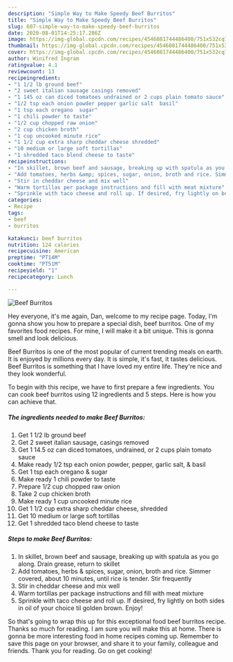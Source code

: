 ```yaml
---
description: "Simple Way to Make Speedy Beef Burritos"
title: "Simple Way to Make Speedy Beef Burritos"
slug: 607-simple-way-to-make-speedy-beef-burritos
date: 2020-08-01T14:25:17.286Z
image: https://img-global.cpcdn.com/recipes/4546081744486400/751x532cq70/beef-burritos-recipe-main-photo.jpg
thumbnail: https://img-global.cpcdn.com/recipes/4546081744486400/751x532cq70/beef-burritos-recipe-main-photo.jpg
cover: https://img-global.cpcdn.com/recipes/4546081744486400/751x532cq70/beef-burritos-recipe-main-photo.jpg
author: Winifred Ingram
ratingvalue: 4.1
reviewcount: 13
recipeingredient:
- "1 1/2 lb ground beef"
- "2 sweet italian sausage casings removed"
- "1 145 oz can diced tomatoes undrained or 2 cups plain tomato sauce"
- "1/2 tsp each onion powder pepper garlic salt  basil"
- "1 tsp each oregano  sugar"
- "1 chili powder to taste"
- "1/2 cup chopped raw onion"
- "2 cup chicken broth"
- "1 cup uncooked minute rice"
- "1 1/2 cup extra sharp cheddar cheese shredded"
- "10 medium or large soft tortillas"
- "1 shredded taco blend cheese to taste"
recipeinstructions:
- "In skillet, brown beef and sausage, breaking up with spatula as you go along. Drain grease, return to skillet"
- "Add tomatoes, herbs &amp; spices, sugar, onion, broth and rice. Simmer covered,  about 10 minutes, until rice is tender. Stir frequently"
- "Stir in cheddar cheese and mix well"
- "Warm tortillas per package instructions and fill with meat mixture"
- "Sprinkle with taco cheese and roll up. If desired, fry lightly on both sides in oil of your choice til golden brown. Enjoy!"
categories:
- Recipe
tags:
- beef
- burritos

katakunci: beef burritos 
nutrition: 124 calories
recipecuisine: American
preptime: "PT14M"
cooktime: "PT51M"
recipeyield: "1"
recipecategory: Lunch

---
```



![Beef Burritos](https://img-global.cpcdn.com/recipes/4546081744486400/751x532cq70/beef-burritos-recipe-main-photo.jpg)

Hey everyone, it's me again, Dan, welcome to my recipe page. Today, I'm gonna show you how to prepare a special dish, beef burritos. One of my favorites food recipes. For mine, I will make it a bit unique. This is gonna smell and look delicious.

Beef Burritos is one of the most popular of current trending meals on earth. It is enjoyed by millions every day. It is simple, it's fast, it tastes delicious. Beef Burritos is something that I have loved my entire life. They're nice and they look wonderful.




To begin with this recipe, we have to first prepare a few ingredients. You can cook beef burritos using 12 ingredients and 5 steps. Here is how you can achieve that.

<!--inarticleads1-->

##### The ingredients needed to make Beef Burritos:

1. Get 1 1/2 lb ground beef
1. Get 2 sweet italian sausage, casings removed
1. Get 1 14.5 oz can diced tomatoes, undrained, or 2 cups plain tomato sauce
1. Make ready 1/2 tsp each onion powder, pepper, garlic salt, &amp; basil
1. Get 1 tsp each oregano &amp; sugar
1. Make ready 1 chili powder to taste
1. Prepare 1/2 cup chopped raw onion
1. Take 2 cup chicken broth
1. Make ready 1 cup uncooked minute rice
1. Get 1 1/2 cup extra sharp cheddar cheese, shredded
1. Get 10 medium or large soft tortillas
1. Get 1 shredded taco blend cheese to taste




<!--inarticleads2-->

##### Steps to make Beef Burritos:

1. In skillet, brown beef and sausage, breaking up with spatula as you go along. Drain grease, return to skillet
1. Add tomatoes, herbs &amp; spices, sugar, onion, broth and rice. Simmer covered,  about 10 minutes, until rice is tender. Stir frequently
1. Stir in cheddar cheese and mix well
1. Warm tortillas per package instructions and fill with meat mixture
1. Sprinkle with taco cheese and roll up. If desired, fry lightly on both sides in oil of your choice til golden brown. Enjoy!




So that's going to wrap this up for this exceptional food beef burritos recipe. Thanks so much for reading. I am sure you will make this at home. There is gonna be more interesting food in home recipes coming up. Remember to save this page on your browser, and share it to your family, colleague and friends. Thank you for reading. Go on get cooking!
